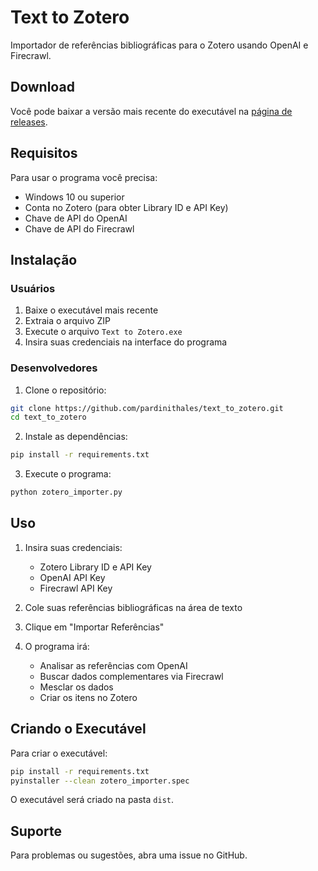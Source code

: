 # Text to Zotero

Importador de referências bibliográficas para o Zotero usando OpenAI e Firecrawl.

## Download

Você pode baixar a versão mais recente do executável na [página de releases](https://github.com/pardinithales/text_to_zotero/releases).

## Requisitos

Para usar o programa você precisa:
- Windows 10 ou superior
- Conta no Zotero (para obter Library ID e API Key)
- Chave de API do OpenAI
- Chave de API do Firecrawl

## Instalação

### Usuários
1. Baixe o executável mais recente
2. Extraia o arquivo ZIP
3. Execute o arquivo `Text to Zotero.exe`
4. Insira suas credenciais na interface do programa

### Desenvolvedores
1. Clone o repositório:
```bash
git clone https://github.com/pardinithales/text_to_zotero.git
cd text_to_zotero
```

2. Instale as dependências:
```bash
pip install -r requirements.txt
```

3. Execute o programa:
```bash
python zotero_importer.py
```

## Uso

1. Insira suas credenciais:
   - Zotero Library ID e API Key
   - OpenAI API Key
   - Firecrawl API Key

2. Cole suas referências bibliográficas na área de texto

3. Clique em "Importar Referências"

4. O programa irá:
   - Analisar as referências com OpenAI
   - Buscar dados complementares via Firecrawl
   - Mesclar os dados
   - Criar os itens no Zotero

## Criando o Executável

Para criar o executável:

```bash
pip install -r requirements.txt
pyinstaller --clean zotero_importer.spec
```

O executável será criado na pasta `dist`.

## Suporte

Para problemas ou sugestões, abra uma issue no GitHub. 